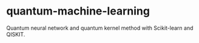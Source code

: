 # quantum-machine-learning
Quantum neural network and quantum kernel method with Scikit-learn and QISKIT.
